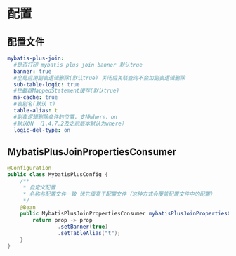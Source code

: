 # 配置

## 配置文件

```yaml
mybatis-plus-join:
  #是否打印 mybatis plus join banner 默认true
  banner: true
  #全局启用副表逻辑删除(默认true) 关闭后关联查询不会加副表逻辑删除
  sub-table-logic: true
  #拦截器MappedStatement缓存(默认true)
  ms-cache: true
  #表别名(默认 t)
  table-alias: t
  #副表逻辑删除条件的位置，支持where、on
  #默认ON （1.4.7.2及之前版本默认为where）
  logic-del-type: on
```

## MybatisPlusJoinPropertiesConsumer <Badge type="tip" text="1.4.9+" vertical="top" />

```java
@Configuration
public class MybatisPlusConfig {
    /**
     * 自定义配置
     * 名称与配置文件一致 优先级高于配置文件（这种方式会覆盖配置文件中的配置）
     */
    @Bean
    public MybatisPlusJoinPropertiesConsumer mybatisPlusJoinPropertiesConsumer() {
        return prop -> prop
                .setBanner(true)
                .setTableAlias("t");
    }
}
```


